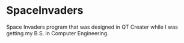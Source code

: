# SpaceInvaders

Space Invaders program that was designed in QT Creater while I was getting my B.S. in Computer Engineering.
